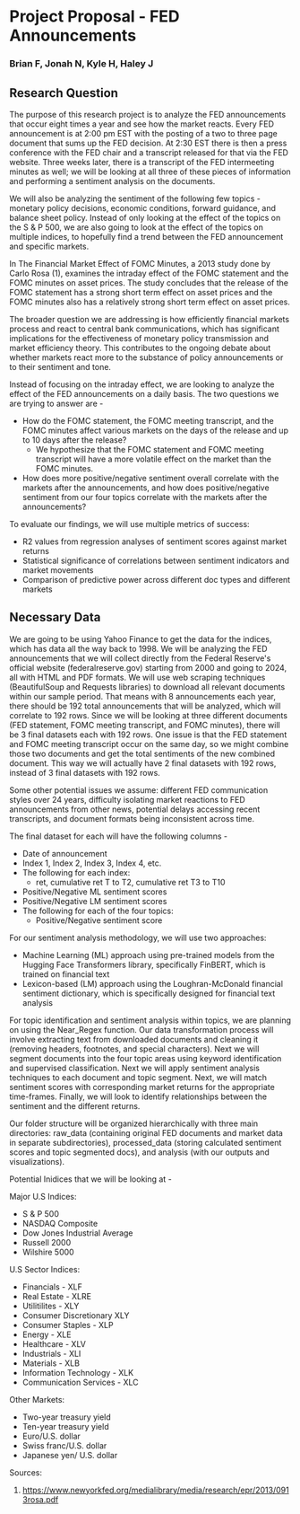 # Project Proposal - FED Announcements
### Brian F, Jonah N, Kyle H, Haley J


## Research Question 
The purpose of this research project is to analyze the FED announcements that occur eight times a year and see how the market reacts.  Every FED announcement is at 2:00 pm EST with the posting of a two to three page document that sums up the FED decision. At 2:30 EST there is then a press conference with the FED chair and a transcript released for that via the FED website. Three weeks later, there is a transcript of the FED intermeeting minutes as well; we will be looking at all three of these pieces of information and performing a sentiment analysis on the documents. 

We will also be analyzing the sentiment of the following few topics - monetary policy decisions, economic conditions,  forward guidance, and balance sheet policy. Instead of only looking at the effect of the topics on the S & P 500,  we are also going to look at the effect of the topics on multiple indices, to hopefully find a trend between the FED announcement and specific markets. 

In The Financial Market Effect of FOMC Minutes, a 2013 study done by Carlo Rosa (1), examines the intraday effect of the FOMC statement and the FOMC minutes on asset prices. The study concludes that the release of the FOMC statement has a strong short term effect on asset prices and the FOMC minutes also has a relatively strong short term effect on asset prices.

The broader question we are addressing is how efficiently financial markets process and react to central bank communications, which has significant implications for the effectiveness of monetary policy transmission and market efficiency theory. This contributes to the ongoing debate about whether markets react more to the substance of policy announcements or to their sentiment and tone.

Instead of focusing on the intraday effect, we are looking to analyze the effect of the FED announcements on a daily basis. The two questions we are trying to answer are - 
- How do the FOMC statement, the FOMC meeting transcript, and the FOMC minutes affect various markets on the days of the release and up to 10 days after the release? 
    - We hypothesize that the FOMC statement and FOMC meeting transcript will have a more volatile effect on the market than the FOMC minutes.
- How does more positive/negative sentiment overall correlate with the markets after the announcements, and how does positive/negative sentiment from our four topics correlate with the markets after the announcements? 

To evaluate our findings, we will use multiple metrics of success:
- R2 values from regression analyses of sentiment scores against market returns
- Statistical significance of correlations between sentiment indicators and market movements
- Comparison of predictive power across different doc types and different markets


## Necessary Data 
We are going to be using Yahoo Finance to get the data for the indices, which has data all the way back to 1998. We will be analyzing the FED announcements that we will collect directly from the Federal Reserve's official website (federalreserve.gov) starting from 2000 and going to 2024, all with HTML and PDF formats. We will use web scraping techniques (BeautifulSoup and Requests libraries) to download all relevant documents within our sample period. That means with 8 announcements each year, there should be 192 total announcements that will be analyzed, which will correlate to 192 rows. Since we will be looking at three different documents (FED statement, FOMC meeting transcript, and FOMC minutes), there will be 3 final datasets each with 192 rows. One issue is that the FED statement and FOMC meeting transcript occur on the same day, so we might combine those two documents and get the total sentiments of the new combined document. This way we will actually have 2 final datasets with 192 rows, instead of 3 final datasets with 192 rows. 

Some other potential issues we assume: different FED communication styles over 24 years, difficulty isolating market reactions to FED announcements from other news, potential delays accessing recent transcripts, and document formats being inconsistent across time.

The final dataset for each will have the following columns - 
- Date of announcement 
- Index 1, Index 2, Index 3, Index 4, etc.
- The following for each index: 
    - ret,  cumulative ret T to T2, cumulative ret T3 to T10
- Positive/Negative ML sentiment scores
- Positive/Negative LM sentiment scores 
- The following for each of the four topics:
    - Positive/Negative sentiment score


For our sentiment analysis methodology, we will use two approaches:
- Machine Learning (ML) approach using pre-trained models from the Hugging Face Transformers library, specifically FinBERT, which is trained on financial text
- Lexicon-based (LM) approach using the Loughran-McDonald financial sentiment dictionary, which is specifically designed for financial text analysis

For topic identification and sentiment analysis within topics, we are planning on using the Near_Regex function. Our data transformation process will involve extracting text from downloaded documents and cleaning it (removing headers, footnotes, and special characters). Next we will segment documents into the four topic areas using keyword identification and supervised classification. Next we will apply sentiment analysis techniques to each document and topic segment. Next, we will match sentiment scores with corresponding market returns for the appropriate time-frames. Finally, we will look to identify relationships between the sentiment and the different returns.

Our folder structure will be organized hierarchically with three main directories: raw_data (containing original FED documents and market data in separate subdirectories), processed_data (storing calculated sentiment scores and topic segmented docs), and analysis (with our outputs and visualizations).

Potential Inidices that we will be looking at - 

Major U.S Indices:
- S & P 500 
- NASDAQ Composite
- Dow Jones Industrial Average
- Russell 2000
- Wilshire 5000

U.S Sector Indices:
- Financials - XLF
- Real Estate - XLRE
- Utilitilites - XLY
- Consumer Discretionary XLY 
- Consumer Staples - XLP 
- Energy - XLE 
- Healthcare - XLV 
- Industrials - XLI 
- Materials - XLB 
- Information Technology - XLK 
- Communication Services - XLC 

Other Markets:
- Two-year treasury yield
- Ten-year treasury yield 
- Euro/U.S. dollar 
- Swiss franc/U.S. dollar 
- Japanese yen/ U.S. dollar

Sources:
1. https://www.newyorkfed.org/medialibrary/media/research/epr/2013/0913rosa.pdf 







